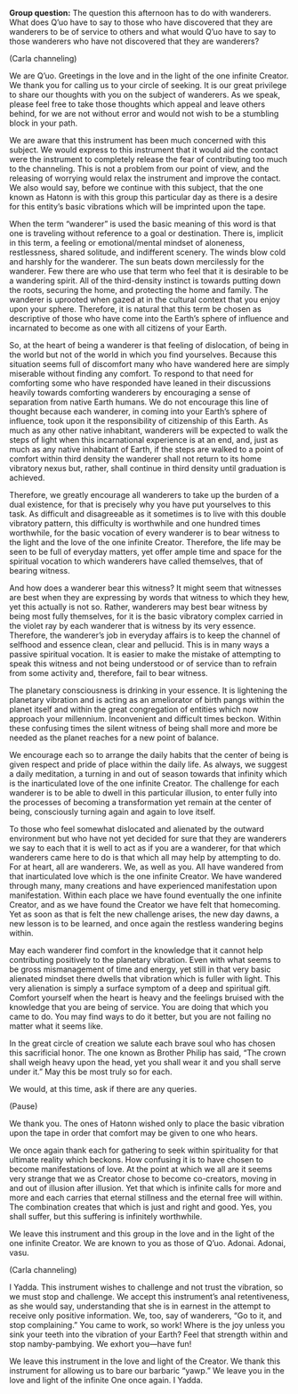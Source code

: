 <p class="group-question"><strong>Group question:</strong> The question this afternoon has to do with wanderers. What does Q’uo have to say to those who have discovered that they are wanderers to be of service to others and what would Q’uo have to say to those wanderers who have not discovered that they are wanderers?</p>
<p class="channel-type">(Carla channeling)</p>
<p>We are Q’uo. Greetings in the love and in the light of the one infinite Creator. We thank you for calling us to your circle of seeking. It is our great privilege to share our thoughts with you on the subject of wanderers. As we speak, please feel free to take those thoughts which appeal and leave others behind, for we are not without error and would not wish to be a stumbling block in your path.</p>
<p>We are aware that this instrument has been much concerned with this subject. We would express to this instrument that it would aid the contact were the instrument to completely release the fear of contributing too much to the channeling. This is not a problem from our point of view, and the releasing of worrying would relax the instrument and improve the contact. We also would say, before we continue with this subject, that the one known as Hatonn is with this group this particular day as there is a desire for this entity’s basic vibrations which will be imprinted upon the tape.</p>
<p>When the term “wanderer” is used the basic meaning of this word is that one is traveling without reference to a goal or destination. There is, implicit in this term, a feeling or emotional/mental mindset of aloneness, restlessness, shared solitude, and indifferent scenery. The winds blow cold and harshly for the wanderer. The sun beats down mercilessly for the wanderer. Few there are who use that term who feel that it is desirable to be a wandering spirit. All of the third-density instinct is towards putting down the roots, securing the home, and protecting the home and family. The wanderer is uprooted when gazed at in the cultural context that you enjoy upon your sphere. Therefore, it is natural that this term be chosen as descriptive of those who have come into the Earth’s sphere of influence and incarnated to become as one with all citizens of your Earth.</p>
<p>So, at the heart of being a wanderer is that feeling of dislocation, of being in the world but not of the world in which you find yourselves. Because this situation seems full of discomfort many who have wandered here are simply miserable without finding any comfort. To respond to that need for comforting some who have responded have leaned in their discussions heavily towards comforting wanderers by encouraging a sense of separation from native Earth humans. We do not encourage this line of thought because each wanderer, in coming into your Earth’s sphere of influence, took upon it the responsibility of citizenship of this Earth. As much as any other native inhabitant, wanderers will be expected to walk the steps of light when this incarnational experience is at an end, and, just as much as any native inhabitant of Earth, if the steps are walked to a point of comfort within third density the wanderer shall not return to its home vibratory nexus but, rather, shall continue in third density until graduation is achieved.</p>
<p>Therefore, we greatly encourage all wanderers to take up the burden of a dual existence, for that is precisely why you have put yourselves to this task. As difficult and disagreeable as it sometimes is to live with this double vibratory pattern, this difficulty is worthwhile and one hundred times worthwhile, for the basic vocation of every wanderer is to bear witness to the light and the love of the one infinite Creator. Therefore, the life may be seen to be full of everyday matters, yet offer ample time and space for the spiritual vocation to which wanderers have called themselves, that of bearing witness.</p>
<p>And how does a wanderer bear this witness? It might seem that witnesses are best when they are expressing by words that witness to which they hew, yet this actually is not so. Rather, wanderers may best bear witness by being most fully themselves, for it is the basic vibratory complex carried in the violet ray by each wanderer that is witness by its very essence. Therefore, the wanderer’s job in everyday affairs is to keep the channel of selfhood and essence clean, clear and pellucid. This is in many ways a passive spiritual vocation. It is easier to make the mistake of attempting to speak this witness and not being understood or of service than to refrain from some activity and, therefore, fail to bear witness.</p>
<p>The planetary consciousness is drinking in your essence. It is lightening the planetary vibration and is acting as an ameliorator of birth pangs within the planet itself and within the great congregation of entities which now approach your millennium. Inconvenient and difficult times beckon. Within these confusing times the silent witness of being shall more and more be needed as the planet reaches for a new point of balance.</p>
<p>We encourage each so to arrange the daily habits that the center of being is given respect and pride of place within the daily life. As always, we suggest a daily meditation, a turning in and out of season towards that infinity which is the inarticulated love of the one infinite Creator. The challenge for each wanderer is to be able to dwell in this particular illusion, to enter fully into the processes of becoming a transformation yet remain at the center of being, consciously turning again and again to love itself.</p>
<p>To those who feel somewhat dislocated and alienated by the outward environment but who have not yet decided for sure that they are wanderers we say to each that it is well to act as if you are a wanderer, for that which wanderers came here to do is that which all may help by attempting to do. For at heart, all are wanderers. We, as well as you. All have wandered from that inarticulated love which is the one infinite Creator. We have wandered through many, many creations and have experienced manifestation upon manifestation. Within each place we have found eventually the one infinite Creator, and as we have found the Creator we have felt that homecoming. Yet as soon as that is felt the new challenge arises, the new day dawns, a new lesson is to be learned, and once again the restless wandering begins within.</p>
<p>May each wanderer find comfort in the knowledge that it cannot help contributing positively to the planetary vibration. Even with what seems to be gross mismanagement of time and energy, yet still in that very basic alienated mindset there dwells that vibration which is fuller with light. This very alienation is simply a surface symptom of a deep and spiritual gift. Comfort yourself when the heart is heavy and the feelings bruised with the knowledge that you are being of service. You are doing that which you came to do. You may find ways to do it better, but you are not failing no matter what it seems like.</p>
<p>In the great circle of creation we salute each brave soul who has chosen this sacrificial honor. The one known as Brother Philip has said, “The crown shall weigh heavy upon the head, yet you shall wear it and you shall serve under it.” May this be most truly so for each.</p>
<p>We would, at this time, ask if there are any queries.</p>
<p class="comment">(Pause)</p>
<p>We thank you. The ones of Hatonn wished only to place the basic vibration upon the tape in order that comfort may be given to one who hears.</p>
<p>We once again thank each for gathering to seek within spirituality for that ultimate reality which beckons. How confusing it is to have chosen to become manifestations of love. At the point at which we all are it seems very strange that we as Creator chose to become co-creators, moving in and out of illusion after illusion. Yet that which is infinite calls for more and more and each carries that eternal stillness and the eternal free will within. The combination creates that which is just and right and good. Yes, you shall suffer, but this suffering is infinitely worthwhile.</p>
<p>We leave this instrument and this group in the love and in the light of the one infinite Creator. We are known to you as those of Q’uo. Adonai. Adonai, vasu.</p>
<p class="channel-type">(Carla channeling)</p>
<p>I Yadda. This instrument wishes to challenge and not trust the vibration, so we must stop and challenge. We accept this instrument’s anal retentiveness, as she would say, understanding that she is in earnest in the attempt to receive only positive information. We, too, say of wanderers, “Go to it, and stop complaining.” You came to work, so work! Where is the joy unless you sink your teeth into the vibration of your Earth? Feel that strength within and stop namby-pambying. We exhort you—have fun!</p>
<p>We leave this instrument in the love and light of the Creator. We thank this instrument for allowing us to bare our barbaric “yawp.” We leave you in the love and light of the infinite One once again. I Yadda.</p>